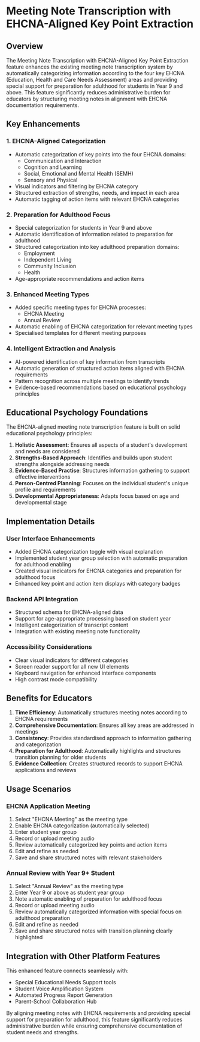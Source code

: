 # Meeting Note Transcription with EHCNA-Aligned Key Point Extraction

## Overview

The Meeting Note Transcription with EHCNA-Aligned Key Point Extraction feature enhances the existing meeting note transcription system by automatically categorizing information according to the four key EHCNA (Education, Health and Care Needs Assessment) areas and providing special support for preparation for adulthood for students in Year 9 and above. This feature significantly reduces administrative burden for educators by structuring meeting notes in alignment with EHCNA documentation requirements.

## Key Enhancements

### 1. EHCNA-Aligned Categorization
- Automatic categorization of key points into the four EHCNA domains:
  - Communication and Interaction
  - Cognition and Learning
  - Social, Emotional and Mental Health (SEMH)
  - Sensory and Physical
- Visual indicators and filtering by EHCNA category
- Structured extraction of strengths, needs, and impact in each area
- Automatic tagging of action items with relevant EHCNA categories

### 2. Preparation for Adulthood Focus
- Special categorization for students in Year 9 and above
- Automatic identification of information related to preparation for adulthood
- Structured categorization into key adulthood preparation domains:
  - Employment
  - Independent Living
  - Community Inclusion
  - Health
- Age-appropriate recommendations and action items

### 3. Enhanced Meeting Types
- Added specific meeting types for EHCNA processes:
  - EHCNA Meeting
  - Annual Review
- Automatic enabling of EHCNA categorization for relevant meeting types
- Specialised templates for different meeting purposes

### 4. Intelligent Extraction and Analysis
- AI-powered identification of key information from transcripts
- Automatic generation of structured action items aligned with EHCNA requirements
- Pattern recognition across multiple meetings to identify trends
- Evidence-based recommendations based on educational psychology principles

## Educational Psychology Foundations

The EHCNA-aligned meeting note transcription feature is built on solid educational psychology principles:

1. **Holistic Assessment**: Ensures all aspects of a student's development and needs are considered
2. **Strengths-Based Approach**: Identifies and builds upon student strengths alongside addressing needs
3. **Evidence-Based Practise**: Structures information gathering to support effective interventions
4. **Person-Centred Planning**: Focuses on the individual student's unique profile and requirements
5. **Developmental Appropriateness**: Adapts focus based on age and developmental stage

## Implementation Details

### User Interface Enhancements
- Added EHCNA categorization toggle with visual explanation
- Implemented student year group selection with automatic preparation for adulthood enabling
- Created visual indicators for EHCNA categories and preparation for adulthood focus
- Enhanced key point and action item displays with category badges

### Backend API Integration
- Structured schema for EHCNA-aligned data
- Support for age-appropriate processing based on student year
- Intelligent categorization of transcript content
- Integration with existing meeting note functionality

### Accessibility Considerations
- Clear visual indicators for different categories
- Screen reader support for all new UI elements
- Keyboard navigation for enhanced interface components
- High contrast mode compatibility

## Benefits for Educators

1. **Time Efficiency**: Automatically structures meeting notes according to EHCNA requirements
2. **Comprehensive Documentation**: Ensures all key areas are addressed in meetings
3. **Consistency**: Provides standardised approach to information gathering and categorization
4. **Preparation for Adulthood**: Automatically highlights and structures transition planning for older students
5. **Evidence Collection**: Creates structured records to support EHCNA applications and reviews

## Usage Scenarios

### EHCNA Application Meeting
1. Select "EHCNA Meeting" as the meeting type
2. Enable EHCNA categorization (automatically selected)
3. Enter student year group
4. Record or upload meeting audio
5. Review automatically categorized key points and action items
6. Edit and refine as needed
7. Save and share structured notes with relevant stakeholders

### Annual Review with Year 9+ Student
1. Select "Annual Review" as the meeting type
2. Enter Year 9 or above as student year group
3. Note automatic enabling of preparation for adulthood focus
4. Record or upload meeting audio
5. Review automatically categorized information with special focus on adulthood preparation
6. Edit and refine as needed
7. Save and share structured notes with transition planning clearly highlighted

## Integration with Other Platform Features

This enhanced feature connects seamlessly with:
- Special Educational Needs Support tools
- Student Voice Amplification System
- Automated Progress Report Generation
- Parent-School Collaboration Hub

By aligning meeting notes with EHCNA requirements and providing special support for preparation for adulthood, this feature significantly reduces administrative burden while ensuring comprehensive documentation of student needs and strengths.
